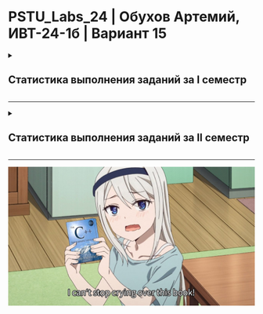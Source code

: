 # PSTU_Labs_24 | Обухов Артемий, ИВТ-24-1б | Вариант 15

<details>
<summary><h2>Статистика выполнения заданий за I семестр</h2></summary>
<br>
  
| ID задания | Код | Схема | Примечания |                                                 
| :----: | :----: | :----: | :----: |
| 1_1 | ✅ | ✅ |  |
| 1_2 | ✅ | ✅ |  |
| 1_3 | ✅ | ✅ |  |
| 1_switch | ✅ | 🕐 |  |
| ptr_1 | ✅ | ✅ |  |
| ptr_2 | ✅ | ✅ |  |
| ptr_3 | ✅ | ✅ |  |
| ptr_4 | ✅ | ✅ |  |
| ptr_5 | ✅ | ✅ |  |
| 2_1 | ✅ | ✅ |  |
| 2_2 | ✅ | ✅ |  |
| 2_3 | ✅ | ✅ |  |
| 2_4 | ✅ | ✅ |  |
| 2_5 | ✅ | ✅ |  |
| 2_6 | ✅ | ✅ |  |
| 2_7_1 | ✅ | ✅ |  |
| 2_7_2 | ✅ | ✅ |  |
| 2_7_3 | ✅ | ✅ |  |
| 2_8 | ✅ | ❌ |  |
| 2_9 | ✅ | ❌ |  |
| 2_10 | ✅ | ❌ |  |
| 2_11 | ✅ | ✅ |  |
| 2_12 | ✅ | ✅ |  |
| 2_13 | ✅ | ✅ |  |
| 2_14 | ✅ | ✅ |  |
| 2_15 | ✅ | ❌ |  |
| 2_16 | ✅ | ✅ |  |
| 2_17 | ✅ | ✅ |  |
| 2_18 | ✅ | ✅ |  |
| 2_19 | ✅ | ✅ |  |
| 2_20 | ✅ | ❌ |  |
| 2_21 | ✅ | ❌ |  |
| 2_22 | ✅ | ✅ |  |
| 2_23 | ✅ | ✅ |  |
| Логика | 5 | 5 |  |
| eq_half | ✅ | ✅ |  |
| eq_Newton | ✅ | ✅ |  |
| eq_it | ✅ | ✅ |  |
| recursion | ✅ | ✅ |  |
| Сумма | 38✅ | 32✅ |  |

</details>

_________________________________________________

<details>
<summary><h2>Статистика выполнения заданий за II семестр</h2></summary>
<br>
  
| ID задания | Код | Схема | Расположение |                                                 
| :----: | :----: | :----: | :----: |
| №4 | ✅ | 🕐 | Sem_2/Lab4  |
| Пузырёк | ✅ | ❌ | Sem_2/Labbubble |
| Выбор | ✅ | ❌ | Sem_2/Labchoice |
| Вставки | ✅ | ❌ | Sem_2/Labinsert |
| №5 | ✅ | ❌ | Sem_2/Lab5 |
| Ханой | ✅ | ❌ | Sem_2/LabHanoi |
| 8 ферзей | ✅ | ❌ | Sem_2/8queens |
| №7.1 | ✅ | ❌ | Sem_2/Lab7.1 |
| №7.2 | ✅ | ❌ | Sem_2/Lab7.2 |
| №6 (а почему она после №7? ладно.)| ✅ | ❌ | Sem_2/Lab6 |
| №10 | ✅ | ❌ | Sem_2/Lab10 |
| №11.1 | ✅ | ❌ | Sem_2/Lab11.1 |
| №11.2 | ✅ | ❌ | Sem_2/Lab11.2 |
| №11.3 | ✅ | ❌ | Sem_2/Lab11.3 |
| №11.4 | ✅ | ❌ | Sem_2/Lab11.4 |
| idef0 | ✅ | ✅ | Sem_2/SoupIDEF0.png |
| №9 | ✅ | ❌ | Sem_2/Lab9 |
| Быстрая по Ломуто | ✅ | ❌ | Sem_2/LabLomuto |
| Слияние | ✅ | ❌ | Sem_2/LabMerge |
| Блочная | ✅ | ❌ | Sem_2/LabBlock |
| Подсчётом | ✅ | ❌ | Sem_2/LabCount |
| Шелл | ✅ | ❌ | Sem_2/LabShell |
| Хоар | ✅ | ❌ | Sem_2/LabHoare |
| Многофазная с. | ✅ | ❌ | Sem_2/LabMultiphase |
| Естественная с. | ✅ | ❌ | Sem_2/LabNatural |
| Линейный поиск | ✅ | ❌ | Sem_2/LabLinS |
| Интерполяционный поиск | ✅ | ❌ | Sem_2/LabLinS |
| Бинарный поиск | ✅ | ❌ | Sem_2/LabBinS |
| Кнут-Моррис-Пратт | ✅ | ❌ | Sem_2/LabKMPS |
| Бойер-Мур | ✅ | ❌ | Sem_2/LabBMS |
| Хэш-таблицы | ✅ | ✅ | Sem_2/LabHash |
| Классы 1 | ✅ | ✅ | Sem_2/LabClass1 |
| Классы 2 | ✅ | ✅ | Sem_2/LabClass2 |
| Классы 3 | ✅ | ✅ | Sem_2/LabClass3 |
| Классы 4 | ✅ | ✅ | Sem_2/LabClass4 |
| Классы 5 | ✅ | ✅ | Sem_2/LabClass5 |
| Классы 6 | ✅ | ✅ | Sem_2/LabClass6 |
| Классы 7 | ✅ | ✅ | Sem_2/LabClass7 |
| Классы 8 | ✅ | ✅ | Sem_2/LabClass8 |
| Классы 9 | ✅ | ✅ | Sem_2/LabClass9 |
| Классы 10 | ✅ | ✅ | Sem_2/LabClass10 |
| Классы 11 | ✅ | ✅ | Sem_2/LabClass11 |
| Классы 12 | ✅ | ✅ | Sem_2/LabClass12 |
| Классы 13 | ✅ | ✅ | Sem_2/LabClass13 |
| Деревья | ✅ | ✅ | Sem_2/BinaryTree |
| Графы | ✅ | ✅ | Sem_2/GraphLab |
| Коммивояжёр | ✅ | ✅ | Sem_2/OriflameLab |
| Творческая | ✅ | ✅ |  |
| **Сумма** |  |  |  |

</details>

________________________________________________

![alt text](https://github.com/vanlaukaus/PSTU_Labs_24/blob/main/Sem_1/misc/fvnRBkBVJhM.jpg)
